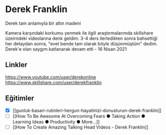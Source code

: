 # Derek Franklin
Derek tam anlamıyla bir altın madeni

Kamera karşındaki korkumu yenmek ile ilgili araştırmalarımda skillshare üzeirndeki videolarına denk geldim. 3-4 ders ilerledikten sonra bahsettiği her detaydan sonra, "evet bende tam olarak böyle düşünmüştüm" dedim. Derek'e olan saygım katlanarak devam etti - 16 Nisan 2021

## Linkler
https://www.youtube.com/user/derekonline
https://www.skillshare.com/user/derekfranklin

## Eğitimler
- [x] [[gunluk-basari-rutinleri-hergun-hayatinizi-donusturun-derek-franklin]]
- [ ] [[How To Be Awesome At Overcoming Fears ● Taking Action ● Learning Ideas ● Productivity ● More...]]
- [ ] [[How To Create Amazing Talking Head Videos - Derek Franklin]]